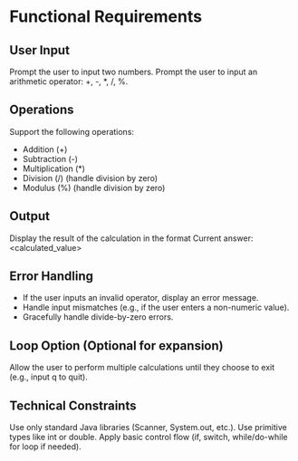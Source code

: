 # Functional Requirements

## User Input
Prompt the user to input two numbers.
Prompt the user to input an arithmetic operator: +, -, *, /, %.

## Operations
Support the following operations:
- Addition (+)
- Subtraction (-)
- Multiplication (*)
- Division (/) (handle division by zero)
- Modulus (%) (handle division by zero)

## Output
Display the result of the calculation in the format
Current answer: <calculated_value>

## Error Handling
- If the user inputs an invalid operator, display an error message.
- Handle input mismatches (e.g., if the user enters a non-numeric value).
- Gracefully handle divide-by-zero errors.

## Loop Option (Optional for expansion)
Allow the user to perform multiple calculations until they choose to exit (e.g., input q to quit).

## Technical Constraints
Use only standard Java libraries (Scanner, System.out, etc.).
Use primitive types like int or double.
Apply basic control flow (if, switch, while/do-while for loop if needed).